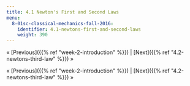 ```yaml
---
title: 4.1 Newton's First and Second Laws
menu:
  8-01sc-classical-mechanics-fall-2016:
    identifier: 4.1-newtons-first-and-second-laws
    weight: 390
---
```

« [Previous]({{% ref "week-2-introduction" %}}) | [Next]({{% ref "4.2-newtons-third-law" %}}) »

« [Previous]({{% ref "week-2-introduction" %}}) | [Next]({{% ref "4.2-newtons-third-law" %}}) »
